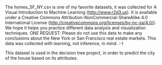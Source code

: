 The homes_SF_NY.csv is one of my favorite datasets, it was collected for A Visual Introduction to Machine Learning (http://www.r2d3.us). It is available under a Creative Commons Attribution-NonCommercial-ShareAlike 4.0 International License (http://creativecommons.org/licenses/by-nc-sa/4.0/).  We hope it helps you practice different data analysis and visualization techniques. ONE REQUEST: Please do not use this data to make any conclusions about the New York or San Francisco real estate markets. This data was collected with learning, not inference, in mind. :-)

This dataset is used in the decision tree project, in order to predict the city of the house based on its attributes.
